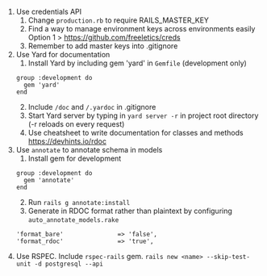 1. Use credentials API
     1. Change `production.rb` to require RAILS_MASTER_KEY
     2. Find a way to manage environment keys across environments easily
        Option 1 > https://github.com/freeletics/creds
     3. Remember to add master keys into .gitignore
2. Use Yard for documentation
    1. Install Yard by including gem 'yard' in `Gemfile` (development only)
      ```
      group :development do
        gem 'yard'
      end
      ```
    2. Include `/doc` and `/.yardoc` in .gitignore
    3. Start Yard server by typing in `yard server -r` in project root directory (-r reloads on every request)
    4. Use cheatsheet to write documentation for classes and methods https://devhints.io/rdoc
3. Use `annotate` to annotate schema in models
    1. Install gem for development
      ```
      group :development do
        gem 'annotate'
      end
      ```
    2. Run `rails g annotate:install`
    3. Generate in RDOC format rather than plaintext by configuring `auto_annotate_models.rake`
      ```
      'format_bare'               => 'false',
      'format_rdoc'               => 'true',
      ```
4. Use RSPEC. Include `rspec-rails` gem.
`rails new <name> --skip-test-unit -d postgresql --api`